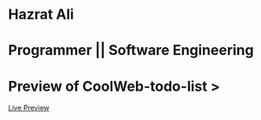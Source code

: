 # Hazrat Ali

# Programmer || Software Engineering


# Preview of CoolWeb-todo-list >

[Live Preview]()


